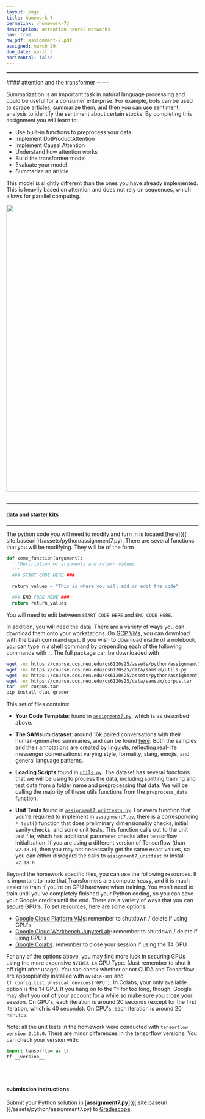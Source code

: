 ```yaml
---
layout: page
title: homework 7
permalink: /homework-7/
description: attention neural networks
nav: true
hw_pdf: assignment-7.pdf
assigned: march 20
due_date: april 3
horizontal: false
---
```


<hr style="border:2px solid gray">
#### attention and the transformer
-----

Summarization is an important task in natural language processing and could be useful for a consumer enterprise. For example, bots can be used to scrape articles, summarize them, and then you can use sentiment analysis to identify the sentiment about certain stocks. By completing this assignment you will learn to:

* Use built-in functions to preprocess your data
* Implement DotProductAttention
* Implement Causal Attention
* Understand how attention works
* Build the transformer model
* Evaluate your model
* Summarize an article

This model is slightly different than the ones you have already implemented. This is heavily based on attention and does not rely on sequences, which allows for parallel computing.

<center>
<img 
  src="https://deadline.com/wp-content/uploads/2024/09/Transformers-One.jpg"
  width="750" height="auto">
</center>
<br>

-----
#### data and starter kits
-----

The python code you will need to modify and turn in is located [here]({{ site.baseurl }}/assets/python/assignment7.py). There are several functions that you will be modifying. They will be of the form

  ```python
  def some_function(argument):
    '''Description of arguments and return values
    '''
    ### START CODE HERE ###

    return_values = "This is where you will add or edit the code"

    ### END CODE HERE ###
    return return_values
  ```

You will need to edit between `START CODE HERE` and `END CODE HERE`.

In addition, you will need the data. There are a variety of ways you can download them onto your workstations. On [GCP VMs](https://console.cloud.google.com/compute/instances), you can download with the bash command `wget`. If you wish to download inside of a notebook, you can type in a shell command by prepending each of the following commands with `!`. The full package can be downloaded with

  ```bash
  wget -nc https://course.ccs.neu.edu/cs6120s25/assets/python/assignment7.py
  wget -nc https://course.ccs.neu.edu/cs6120s25/data/samsum/utils.py
  wget -nc https://course.ccs.neu.edu/cs6120s25/assets/python/assignment7_unittests.py
  wget -nc https://course.ccs.neu.edu/cs6120s25/data/samsum/corpus.tar
  tar -xvf corpus.tar
  pip install dlai_grader
  ```

This set of files contains:

* **Your Code Template**: found in [`assignment7.py`](https://course.ccs.neu.edu/cs6120s25/assets/python/assignment7.py), which is as described above.

* **The SAMsum dataset**: around 16k paired conversations with their human-generated summaries, and can be found [here](https://course.ccs.neu.edu/cs6120s25/data/samsum/). Both the samples and their annotations are created by linguists, reflecting real-life messenger conversations: varying style, formality, slang, emojis, and general language patterns. 

* **Loading Scripts** found in [`utils.py`](https://course.ccs.neu.edu/cs6120s25/data/samsum/utils.py). The dataset has several functions that we will be using to process the data, including splitting training and test data from a folder name and preprocessing that data. We will be calling the majority of these utils functions from the `preprocess_data` function.

* **Unit Tests** found in [`assignment7_unittests.py`](https://course.ccs.neu.edu/cs6120s25/assets/python/assignment7_unittests.py). For every function that you're required to implement in [`assignment7.py`](https://course.ccs.neu.edu/cs6120s25/assets/python/assignment7.py), there is a corresponding `*_test()` function that does preliminary dimensionality checks, initial sanity checks, and some unit tests. This function calls out to the unit test file, which has additional parameter checks after tensorflow initialization. If you are using a different version of Tensorflow (than `v2.18.0`), then you may not necessarily get the same exact values, so you can either disregard the calls to `assignment7_unittest` or install `v2.18.0`.

Beyond the homework specific files, you can use the following resources. It is important to note that Transformers are compute heavy, and it is much easier to train if you're on GPU  hardware when training. You won't need to train until you've completely finished your Python coding, so you can save your Google credits until the end. There are a variety of ways that you can secure GPU's. To set resources, here are some options:

  * [Google Cloud Platform VMs](https://console.cloud.google.com/compute/): remember to shutdown / delete if using GPU's
  * [Google Cloud Workbench JupyterLab](https://console.cloud.google.com/vertex-ai/workbench): remember to shutdown / delete if using GPU's
  * [Google Colabs](https://colab.research.google.com/): remember to close your session if using the T4 GPU.

For any of the options above, you may find more luck in securing GPUs using the more expensive `NVIDIA L4` GPU Type. (Just remember to shut it off right after usage). You can check whether or not CUDA and Tensorflow are appropriately installed with `nvidia-smi` and `tf.config.list_physical_devices('GPU')`. In Colabs, your only available option is the `T4` GPU. If you hang on to the `T4` for too long, though, Google may shut you out of your account for a while so make sure you close your session. On GPU's, each iteration is around 20 seconds (except for the first iteration, which is 40 seconds). On CPU's, each iteration is around 20 minutes.

Note: all the unit tests in the homework were conducted with `tensorflow version 2.18.0`. There are minor differences in the tensorflow versions. You can check your version with:

```python
import tensorflow as tf
tf.__version__
```

<br>
<br>

#### submission instructions

Submit your Python solution in [**assignment7.py**]({{ site.baseurl }}/assets/python/assignment7.py) to [Gradescope](http://gradescope.com).

